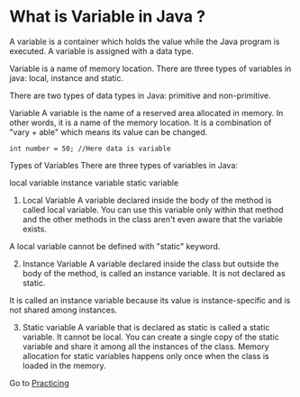 # What is Variable in Java ?

A variable is a container which holds the value while the Java program is executed. A variable is assigned with a data type.

Variable is a name of memory location. There are three types of variables in java: local, instance and static.

There are two types of data types in Java: primitive and non-primitive.

Variable
A variable is the name of a reserved area allocated in memory. In other words, it is a name of the memory location. It is a combination of "vary + able" which means its value can be changed.

```
int number = 50; //Here data is variable
```

Types of Variables
There are three types of variables in Java:

local variable
instance variable
static variable

1. Local Variable
   A variable declared inside the body of the method is called local variable. You can use this variable only within that method and the other methods in the class aren't even aware that the variable exists.

A local variable cannot be defined with "static" keyword.

2. Instance Variable
   A variable declared inside the class but outside the body of the method, is called an instance variable. It is not declared as static.

It is called an instance variable because its value is instance-specific and is not shared among instances.

3. Static variable
   A variable that is declared as static is called a static variable. It cannot be local. You can create a single copy of the static variable and share it among all the instances of the class. Memory allocation for static variables happens only once when the class is loaded in the memory.

Go to [Practicing](./Main.java)
